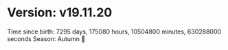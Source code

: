 # Version: v19.11.20
Time since birth: 7295 days, 175080 hours, 10504800 minutes, 630288000 seconds
Season: Autumn 🍁
